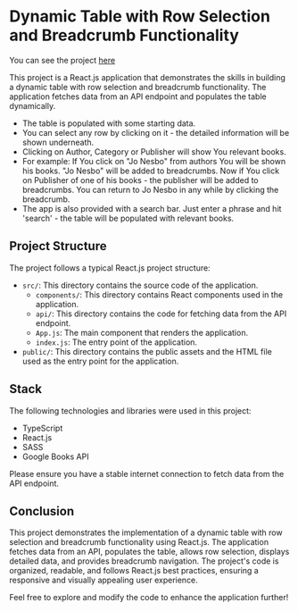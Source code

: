 # Dynamic Table with Row Selection and Breadcrumb Functionality

You can see the project [here](https://dynamic-table-task.surge.sh/)

This project is a React.js application that demonstrates the skills in building a dynamic table with row selection and breadcrumb functionality. The application fetches data from an API endpoint and populates the table dynamically. 
- The table is populated with some starting data.
- You can select any row by clicking on it - the detailed information will be shown underneath. 
- Clicking on Author, Category or Publisher will show You relevant books.
- For example: If You click on "Jo Nesbo" from authors You will be shown his books. "Jo Nesbo" will be added to breadcrumbs. Now if You click on Publisher of one of his books - the publisher will be added to breadcrumbs. You can return to Jo Nesbo in any while by clicking the breadcrumb.
- The app is also provided with a search bar. Just enter a phrase and hit 'search' - the table will be populated with relevant books.

## Project Structure

The project follows a typical React.js project structure:

- `src/`: This directory contains the source code of the application.
  - `components/`: This directory contains React components used in the application.
  - `api/`: This directory contains the code for fetching data from the API endpoint.
  - `App.js`: The main component that renders the application.
  - `index.js`: The entry point of the application.
- `public/`: This directory contains the public assets and the HTML file used as the entry point for the application.


## Stack

The following technologies and libraries were used in this project:

- TypeScript 
- React.js
- SASS
- Google Books API

Please ensure you have a stable internet connection to fetch data from the API endpoint.

## Conclusion

This project demonstrates the implementation of a dynamic table with row selection and breadcrumb functionality using React.js. The application fetches data from an API, populates the table, allows row selection, displays detailed data, and provides breadcrumb navigation. The project's code is organized, readable, and follows React.js best practices, ensuring a responsive and visually appealing user experience.

Feel free to explore and modify the code to enhance the application further!
